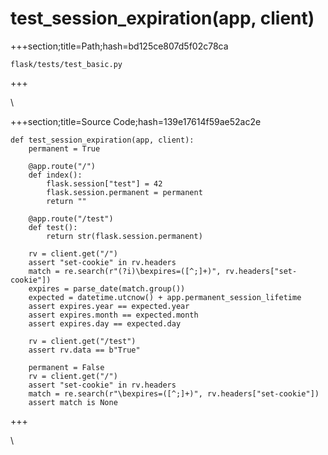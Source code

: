 



# test_session_expiration(app, client)
  
+++section;title=Path;hash=bd125ce807d5f02c78ca

`flask/tests/test_basic.py`
  
+++

\
  
+++section;title=Source Code;hash=139e17614f59ae52ac2e
```
def test_session_expiration(app, client):
    permanent = True

    @app.route("/")
    def index():
        flask.session["test"] = 42
        flask.session.permanent = permanent
        return ""

    @app.route("/test")
    def test():
        return str(flask.session.permanent)

    rv = client.get("/")
    assert "set-cookie" in rv.headers
    match = re.search(r"(?i)\bexpires=([^;]+)", rv.headers["set-cookie"])
    expires = parse_date(match.group())
    expected = datetime.utcnow() + app.permanent_session_lifetime
    assert expires.year == expected.year
    assert expires.month == expected.month
    assert expires.day == expected.day

    rv = client.get("/test")
    assert rv.data == b"True"

    permanent = False
    rv = client.get("/")
    assert "set-cookie" in rv.headers
    match = re.search(r"\bexpires=([^;]+)", rv.headers["set-cookie"])
    assert match is None
```  
+++

\
